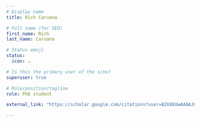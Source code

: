 ```yaml
---
# Display name
title: Rich Caruana

# Full name (for SEO)
first_name: Rich
last_name: Caruana

# Status emoji
status:
  icon: ☕️

# Is this the primary user of the site?
superuser: true

# Role/position/tagline
role: PhD student

external_link: "https://scholar.google.com/citations?user=B2U8EUwAAAAJ&hl=en"

---
```

